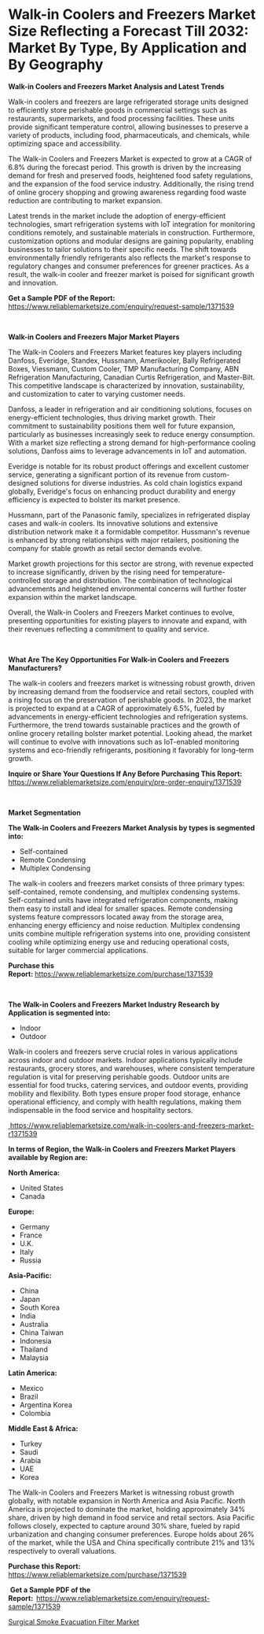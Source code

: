 <p><h1>Walk-in Coolers and Freezers Market Size Reflecting a Forecast Till 2032: Market By Type, By Application and By Geography</h1></p><p><strong>Walk-in Coolers and Freezers Market Analysis and Latest Trends</strong></p>
<p><p>Walk-in coolers and freezers are large refrigerated storage units designed to efficiently store perishable goods in commercial settings such as restaurants, supermarkets, and food processing facilities. These units provide significant temperature control, allowing businesses to preserve a variety of products, including food, pharmaceuticals, and chemicals, while optimizing space and accessibility.</p><p>The Walk-in Coolers and Freezers Market is expected to grow at a CAGR of 6.8% during the forecast period. This growth is driven by the increasing demand for fresh and preserved foods, heightened food safety regulations, and the expansion of the food service industry. Additionally, the rising trend of online grocery shopping and growing awareness regarding food waste reduction are contributing to market expansion.</p><p>Latest trends in the market include the adoption of energy-efficient technologies, smart refrigeration systems with IoT integration for monitoring conditions remotely, and sustainable materials in construction. Furthermore, customization options and modular designs are gaining popularity, enabling businesses to tailor solutions to their specific needs. The shift towards environmentally friendly refrigerants also reflects the market's response to regulatory changes and consumer preferences for greener practices. As a result, the walk-in cooler and freezer market is poised for significant growth and innovation.</p></p>
<p><strong>Get a Sample PDF of the Report:&nbsp;</strong> <a href="https://www.reliablemarketsize.com/enquiry/request-sample/1371539?utm_campaign=2314&utm_medium=2&utm_source=Github&utm_content=ia&utm_term=22032025&utm_id=walk-in-coolers-and-freezers">https://www.reliablemarketsize.com/enquiry/request-sample/1371539</a></p>
<p>&nbsp;</p>
<p><strong>Walk-in Coolers and Freezers Major Market Players</strong></p>
<p><p>The Walk-in Coolers and Freezers Market features key players including Danfoss, Everidge, Standex, Hussmann, Amerikooler, Bally Refrigerated Boxes, Viessmann, Custom Cooler, TMP Manufacturing Company, ABN Refrigeration Manufacturing, Canadian Curtis Refrigeration, and Master-Bilt. This competitive landscape is characterized by innovation, sustainability, and customization to cater to varying customer needs.</p><p>Danfoss, a leader in refrigeration and air conditioning solutions, focuses on energy-efficient technologies, thus driving market growth. Their commitment to sustainability positions them well for future expansion, particularly as businesses increasingly seek to reduce energy consumption. With a market size reflecting a strong demand for high-performance cooling solutions, Danfoss aims to leverage advancements in IoT and automation.</p><p>Everidge is notable for its robust product offerings and excellent customer service, generating a significant portion of its revenue from custom-designed solutions for diverse industries. As cold chain logistics expand globally, Everidge's focus on enhancing product durability and energy efficiency is expected to bolster its market presence.</p><p>Hussmann, part of the Panasonic family, specializes in refrigerated display cases and walk-in coolers. Its innovative solutions and extensive distribution network make it a formidable competitor. Hussmann's revenue is enhanced by strong relationships with major retailers, positioning the company for stable growth as retail sector demands evolve.</p><p>Market growth projections for this sector are strong, with revenue expected to increase significantly, driven by the rising need for temperature-controlled storage and distribution. The combination of technological advancements and heightened environmental concerns will further foster expansion within the market landscape. </p><p>Overall, the Walk-in Coolers and Freezers Market continues to evolve, presenting opportunities for existing players to innovate and expand, with their revenues reflecting a commitment to quality and service.</p></p>
<p>&nbsp;</p>
<p><strong>What Are The Key Opportunities For Walk-in Coolers and Freezers Manufacturers?</strong></p>
<p><p>The walk-in coolers and freezers market is witnessing robust growth, driven by increasing demand from the foodservice and retail sectors, coupled with a rising focus on the preservation of perishable goods. In 2023, the market is projected to expand at a CAGR of approximately 6.5%, fueled by advancements in energy-efficient technologies and refrigeration systems. Furthermore, the trend towards sustainable practices and the growth of online grocery retailing bolster market potential. Looking ahead, the market will continue to evolve with innovations such as IoT-enabled monitoring systems and eco-friendly refrigerants, positioning it favorably for long-term growth.</p></p>
<p><strong>Inquire or Share Your Questions If Any Before Purchasing This Report:</strong> <a href="https://www.reliablemarketsize.com/enquiry/pre-order-enquiry/1371539?utm_campaign=2314&utm_medium=2&utm_source=Github&utm_content=ia&utm_term=22032025&utm_id=walk-in-coolers-and-freezers">https://www.reliablemarketsize.com/enquiry/pre-order-enquiry/1371539</a></p>
<p>&nbsp;</p>
<p><strong>Market Segmentation</strong></p>
<p><strong>The Walk-in Coolers and Freezers Market Analysis by types is segmented into:</strong></p>
<p><ul><li>Self-contained</li><li>Remote Condensing</li><li>Multiplex Condensing</li></ul></p>
<p><p>The walk-in coolers and freezers market consists of three primary types: self-contained, remote condensing, and multiplex condensing systems. Self-contained units have integrated refrigeration components, making them easy to install and ideal for smaller spaces. Remote condensing systems feature compressors located away from the storage area, enhancing energy efficiency and noise reduction. Multiplex condensing units combine multiple refrigeration systems into one, providing consistent cooling while optimizing energy use and reducing operational costs, suitable for larger commercial applications.</p></p>
<p><strong>Purchase this Report:&nbsp;</strong><a href="https://www.reliablemarketsize.com/purchase/1371539?utm_campaign=2314&utm_medium=2&utm_source=Github&utm_content=ia&utm_term=22032025&utm_id=walk-in-coolers-and-freezers">https://www.reliablemarketsize.com/purchase/1371539</a></p>
<p>&nbsp;</p>
<p><strong>The Walk-in Coolers and Freezers Market Industry Research by Application is segmented into:</strong></p>
<p><ul><li>Indoor</li><li>Outdoor</li></ul></p>
<p><p>Walk-in coolers and freezers serve crucial roles in various applications across indoor and outdoor markets. Indoor applications typically include restaurants, grocery stores, and warehouses, where consistent temperature regulation is vital for preserving perishable goods. Outdoor units are essential for food trucks, catering services, and outdoor events, providing mobility and flexibility. Both types ensure proper food storage, enhance operational efficiency, and comply with health regulations, making them indispensable in the food service and hospitality sectors.</p></p>
<p><a href="https://www.reliablemarketsize.com/walk-in-coolers-and-freezers-market-r1371539?utm_campaign=2314&utm_medium=2&utm_source=Github&utm_content=ia&utm_term=22032025&utm_id=walk-in-coolers-and-freezers">&nbsp;https://www.reliablemarketsize.com/walk-in-coolers-and-freezers-market-r1371539</a></p>
<p><strong>In terms of Region, the Walk-in Coolers and Freezers Market Players available by Region are:</strong></p>
<p>
    <p> <strong> North America: </strong>
        <ul>
            <li>United States</li>
            <li>Canada</li>
        </ul>
        </p> 
    <p> <strong> Europe: </strong>
        <ul>
            <li>Germany</li>
            <li>France</li>
            <li>U.K.</li>
            <li>Italy</li>
            <li>Russia</li>
        </ul>
        </p> 
    <p> <strong> Asia-Pacific: </strong>
        <ul>
            <li>China</li>
            <li>Japan</li>
            <li>South Korea</li>
            <li>India</li>
            <li>Australia</li>
            <li>China Taiwan</li>
            <li>Indonesia</li>
            <li>Thailand</li>
            <li>Malaysia</li>
        </ul>
        </p> 
    <p> <strong> Latin America: </strong>
        <ul>
            <li>Mexico</li>
            <li>Brazil</li>
            <li>Argentina Korea</li>
            <li>Colombia</li>
        </ul>
        </p> 
    <p> <strong> Middle East & Africa: </strong>
        <ul>
            <li>Turkey</li>
            <li>Saudi</li>
            <li>Arabia</li>
            <li>UAE</li>
            <li>Korea</li>
        </ul>
    </p>
    </p>
<p><p>The Walk-in Coolers and Freezers Market is witnessing robust growth globally, with notable expansion in North America and Asia Pacific. North America is projected to dominate the market, holding approximately 34% share, driven by high demand in food service and retail sectors. Asia Pacific follows closely, expected to capture around 30% share, fueled by rapid urbanization and changing consumer preferences. Europe holds about 26% of the market, while the USA and China specifically contribute 21% and 13% respectively to overall valuations.</p></p>
<p><strong>Purchase this Report: </strong><a href="https://www.reliablemarketsize.com/purchase/1371539?utm_campaign=2314&utm_medium=2&utm_source=Github&utm_content=ia&utm_term=22032025&utm_id=walk-in-coolers-and-freezers">https://www.reliablemarketsize.com/purchase/1371539</a></p>
<p>&nbsp;<strong>Get a Sample PDF of the Report:&nbsp;&nbsp;</strong><a href="https://www.reliablemarketsize.com/enquiry/request-sample/1371539?utm_campaign=2314&utm_medium=2&utm_source=Github&utm_content=ia&utm_term=22032025&utm_id=walk-in-coolers-and-freezers">https://www.reliablemarketsize.com/enquiry/request-sample/1371539</a></p>
<p><strong></strong></p>
<p><p><a href="https://github.com/rileymgdorcas/Market-Research-Report-List-1/blob/main/surgical-smoke-evacuation-filter-market.md?utm_campaign=2314&utm_medium=2&utm_source=Github&utm_content=ia&utm_term=22032025&utm_id=walk-in-coolers-and-freezers">Surgical Smoke Evacuation Filter Market</a></p></p>